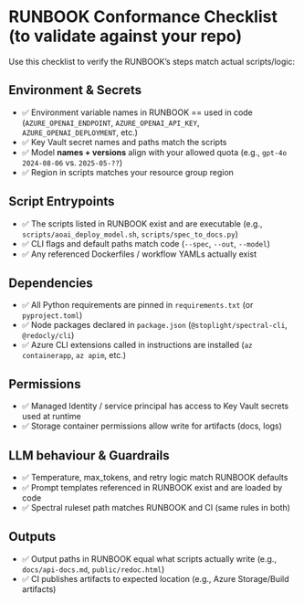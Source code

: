 # RUNBOOK Conformance Checklist (to validate against your repo)

Use this checklist to verify the RUNBOOK’s steps match actual scripts/logic:

## Environment & Secrets
- ✅ Environment variable names in RUNBOOK == used in code (`AZURE_OPENAI_ENDPOINT`, `AZURE_OPENAI_API_KEY`, `AZURE_OPENAI_DEPLOYMENT`, etc.)
- ✅ Key Vault secret names and paths match the scripts
- ✅ Model **names + versions** align with your allowed quota (e.g., `gpt-4o` `2024-08-06` vs. `2025-05-??`)
- ✅ Region in scripts matches your resource group region

## Script Entrypoints
- ✅ The scripts listed in RUNBOOK exist and are executable (e.g., `scripts/aoai_deploy_model.sh`, `scripts/spec_to_docs.py`)
- ✅ CLI flags and default paths match code (`--spec`, `--out`, `--model`)
- ✅ Any referenced Dockerfiles / workflow YAMLs actually exist

## Dependencies
- ✅ All Python requirements are pinned in `requirements.txt` (or `pyproject.toml`)
- ✅ Node packages declared in `package.json` (`@stoplight/spectral-cli`, `@redocly/cli`)
- ✅ Azure CLI extensions called in instructions are installed (`az containerapp`, `az apim`, etc.)

## Permissions
- ✅ Managed Identity / service principal has access to Key Vault secrets used at runtime
- ✅ Storage container permissions allow write for artifacts (docs, logs)

## LLM behaviour & Guardrails
- ✅ Temperature, max_tokens, and retry logic match RUNBOOK defaults
- ✅ Prompt templates referenced in RUNBOOK exist and are loaded by code
- ✅ Spectral ruleset path matches RUNBOOK and CI (same rules in both)

## Outputs
- ✅ Output paths in RUNBOOK equal what scripts actually write (e.g., `docs/api-docs.md`, `public/redoc.html`)
- ✅ CI publishes artifacts to expected location (e.g., Azure Storage/Build artifacts)
